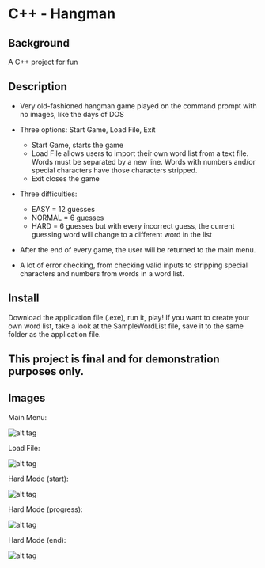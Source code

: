 # C++ - Hangman

## Background
A C++ project for fun

## Description
* Very old-fashioned hangman game played on the command prompt with no images, like the days of DOS
	
* Three options: Start Game, Load File, Exit
	
	 - Start Game, starts the game
	 - Load File allows users to import their own word list from a text file. Words must be separated by a new line. 
	    Words with numbers and/or special characters have those characters stripped.
	 - Exit closes the game
	  
* Three difficulties: 
	
	 - EASY = 12 guesses
	 - NORMAL = 6 guesses
	 - HARD = 6 guesses but with every incorrect guess, the current guessing word will change to a different word in the list
	  
* After the end of every game, the user will be returned to the main menu.
	
* A lot of error checking, from checking valid inputs to stripping special characters and numbers from words in a word list.

## Install
Download the application file (.exe), run it, play! If you want to create your own word list, take a look at the SampleWordList file, save it to the same folder as the application file.
	
## This project is final and for demonstration purposes only.

## Images
Main Menu:

![alt tag](https://lh3.googleusercontent.com/gP-lomkGN_hYMctBz_h3E6cM47WwHLZjRuDFPRW45Q=w665-h315-no)



Load File:

![alt tag](https://lh3.googleusercontent.com/YtUxS4aWqRtu2kUyOVvB72tP6YopR2WQ8rD64Y_sxw=w670-h314-no)



Hard Mode (start):

![alt tag](https://lh3.googleusercontent.com/fhxb2sCvMXjXwP3LLeze86aByvRT9laF-xy4F45EaQ=w670-h311-no)



Hard Mode (progress):

![alt tag](https://lh3.googleusercontent.com/HhD5w8nTuWhwhFkXDWmFDb1Fx4R-TvT4ZIX-sR90yQ=w672-h312-no)



Hard Mode (end):

![alt tag](https://lh3.googleusercontent.com/tOSX7HldXj-KlJAhA8jVXvlv_WTT4Wc9G3JS0W24zA=w671-h313-no)
